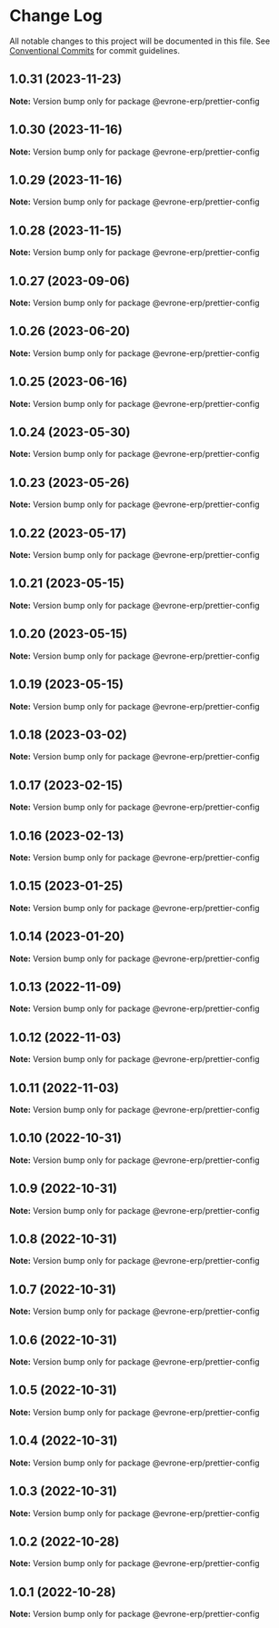 # Change Log

All notable changes to this project will be documented in this file.
See [Conventional Commits](https://conventionalcommits.org) for commit guidelines.

## 1.0.31 (2023-11-23)

**Note:** Version bump only for package @evrone-erp/prettier-config





## 1.0.30 (2023-11-16)

**Note:** Version bump only for package @evrone-erp/prettier-config





## 1.0.29 (2023-11-16)

**Note:** Version bump only for package @evrone-erp/prettier-config





## 1.0.28 (2023-11-15)

**Note:** Version bump only for package @evrone-erp/prettier-config





## 1.0.27 (2023-09-06)

**Note:** Version bump only for package @evrone-erp/prettier-config





## 1.0.26 (2023-06-20)

**Note:** Version bump only for package @evrone-erp/prettier-config





## 1.0.25 (2023-06-16)

**Note:** Version bump only for package @evrone-erp/prettier-config





## 1.0.24 (2023-05-30)

**Note:** Version bump only for package @evrone-erp/prettier-config





## 1.0.23 (2023-05-26)

**Note:** Version bump only for package @evrone-erp/prettier-config





## 1.0.22 (2023-05-17)

**Note:** Version bump only for package @evrone-erp/prettier-config





## 1.0.21 (2023-05-15)

**Note:** Version bump only for package @evrone-erp/prettier-config





## 1.0.20 (2023-05-15)

**Note:** Version bump only for package @evrone-erp/prettier-config





## 1.0.19 (2023-05-15)

**Note:** Version bump only for package @evrone-erp/prettier-config





## 1.0.18 (2023-03-02)

**Note:** Version bump only for package @evrone-erp/prettier-config





## 1.0.17 (2023-02-15)

**Note:** Version bump only for package @evrone-erp/prettier-config





## 1.0.16 (2023-02-13)

**Note:** Version bump only for package @evrone-erp/prettier-config





## 1.0.15 (2023-01-25)

**Note:** Version bump only for package @evrone-erp/prettier-config





## 1.0.14 (2023-01-20)

**Note:** Version bump only for package @evrone-erp/prettier-config





## 1.0.13 (2022-11-09)

**Note:** Version bump only for package @evrone-erp/prettier-config





## 1.0.12 (2022-11-03)

**Note:** Version bump only for package @evrone-erp/prettier-config





## 1.0.11 (2022-11-03)

**Note:** Version bump only for package @evrone-erp/prettier-config





## 1.0.10 (2022-10-31)

**Note:** Version bump only for package @evrone-erp/prettier-config





## 1.0.9 (2022-10-31)

**Note:** Version bump only for package @evrone-erp/prettier-config





## 1.0.8 (2022-10-31)

**Note:** Version bump only for package @evrone-erp/prettier-config





## 1.0.7 (2022-10-31)

**Note:** Version bump only for package @evrone-erp/prettier-config





## 1.0.6 (2022-10-31)

**Note:** Version bump only for package @evrone-erp/prettier-config





## 1.0.5 (2022-10-31)

**Note:** Version bump only for package @evrone-erp/prettier-config





## 1.0.4 (2022-10-31)

**Note:** Version bump only for package @evrone-erp/prettier-config





## 1.0.3 (2022-10-31)

**Note:** Version bump only for package @evrone-erp/prettier-config





## 1.0.2 (2022-10-28)

**Note:** Version bump only for package @evrone-erp/prettier-config





## 1.0.1 (2022-10-28)

**Note:** Version bump only for package @evrone-erp/prettier-config
